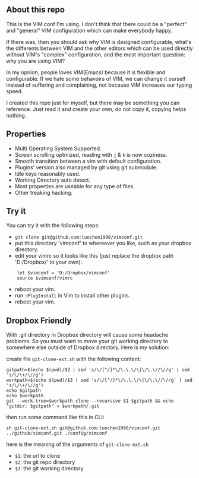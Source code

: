 About this repo
---------------

This is the VIM conf I'm using. I don't think that there could be a "perfect" and "general" VIM configuration which can make everybody happy.

If there was, then you should ask why VIM is designed configurable, what's the differents between VIM and the other editors which can be used directly without VIM's "complex" configuration, and the most important question: why you are using VIM?

In my opnion, people loves VIM(Emacs) because it is flexible and configurable. If we hate some behavoirs of VIM, we can change it ourself instead of suffering and complaining, not because VIM increases our typing speed.

I created this repo just for myself, but there may be something you can reference. Just read it and create your own, do not copy it, copying helps nothing.

Properties
----------

- Multi Operating System Supported.
- Screen scrolling optmized, reading with `j` & `k` is now coziness.
- Smooth transition between a vim with default configuration.
- Plugins' version also managed by git using git submodule.
- Idle keys reasonably used.
- Working Directory auto detect.
- Most properties are useable for any type of files.
- Other treaking hacking.

Try it
------

You can try it with the following steps:

- `git clone git@github.com:luochen1990/vimconf.git`
- put this directory 'vimconf' to whereever you like, such as your dropbox directory.
- edit your vimrc so it looks like this (just replace the dropbox path 'D:/Dropbox/' to your own):
```vim
	let $vimconf = 'D:/Dropbox/vimconf'
	source $vimconf/vimrc
```
- reboot your vim.
- run `:PlugInstall` in Vim to install other plugins.
- reboot your vim.

Dropbox Friendly
----------------

With .git directory in Dropbox directory will cause some headache problems. So you must want to move your git working directory to somewhere else outside of Dropbox directory. Here is my solution:

create file `git-clone-ext.sh` with the following content:
```shell
gitpath=$(echo $(pwd)/$2 | sed 's/\/[^/]*\/\.\.\/\|\/\.\//\//g' | sed 's/\/\+/\//g')
workpath=$(echo $(pwd)/$3 | sed 's/\/[^/]*\/\.\.\/\|\/\.\//\//g' | sed 's/\/\+/\//g')
echo $gitpath
echo $workpath
git --work-tree=$workpath clone --recursive $1 $gitpath && echo "gitdir: $gitpath" > $workpath/.git
```

then run some command like this in CLI:
```shell
sh git-clone-ext.sh git@github.com:luochen1990/vimconf.git ../github/vimconf.git ./config/vimconf
```

here is the meaning of the arguments of `git-clone-ext.sh`
- `$1`: the url to clone
- `$2`: the git repo directory
- `$3`: the git working directory

